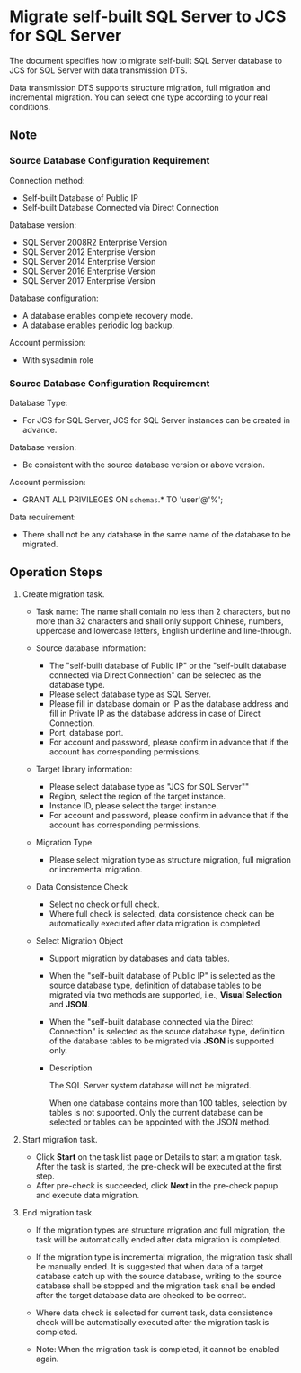 # Migrate self-built SQL Server to JCS for SQL Server

The document specifies how to migrate self-built SQL Server database to JCS for SQL Server with data transmission DTS.

Data transmission DTS supports structure migration, full migration and incremental migration. You can select one type according to your real conditions.

## Note

### Source Database Configuration Requirement

Connection method:

- Self-built Database of Public IP
- Self-built Database Connected via Direct Connection

Database version:

- SQL Server 2008R2 Enterprise Version
- SQL Server 2012 Enterprise Version
- SQL Server 2014 Enterprise Version
- SQL Server 2016 Enterprise Version
- SQL Server 2017 Enterprise Version

Database configuration:

- A database enables complete recovery mode.
- A database enables periodic log backup.

Account permission:

- With sysadmin role

### Source Database Configuration Requirement

Database Type:

- For JCS for SQL Server, JCS for SQL Server instances can be created in advance.

Database version:

- Be consistent with the source database version or above version.

Account permission:

- GRANT ALL PRIVILEGES ON `schemas`.* TO 'user'@'%';

Data requirement:

- There shall not be any database in the same name of the database to be migrated.

## Operation Steps

1. Create migration task.

   - Task name: The name shall contain no less than 2 characters, but no more than 32 characters and shall only support Chinese, numbers, uppercase and lowercase letters, English underline and line-through.

   - Source database information:

     - The "self-built database of Public IP" or the "self-built database connected via Direct Connection" can be selected as the database type.
     - Please select database type as SQL Server.
     - Please fill in database domain or IP as the database address and fill in Private IP as the database address in case of Direct Connection.
     - Port, database port.
     - For account and password, please confirm in advance that if the account has corresponding permissions.

   - Target library information:

     - Please select database type as "JCS for SQL Server""
     - Region, select the region of the target instance.
     - Instance ID, please select the target instance.
     - For account and password, please confirm in advance that if the account has corresponding permissions.

   - Migration Type

     - Please select migration type as structure migration, full migration or incremental migration.

   - Data Consistence Check

     - Select no check or full check.
     - Where full check is selected, data consistence check can be automatically executed after data migration is completed.

   - Select Migration Object

     - Support migration by databases and data tables.

     - When the "self-built database of Public IP" is selected as the source database type, definition of database tables to be migrated via two methods are supported, i.e., **Visual Selection** and **JSON**.

     - When the "self-built database connected via the Direct Connection" is selected as the source database type, definition of the database tables to be migrated via **JSON** is supported only.

     - Description

       The SQL Server system database will not be migrated.

       When one database contains more than 100 tables, selection by tables is not supported. Only the current database can be selected or tables can be appointed with the JSON method.

2. Start migration task.

   - Click **Start** on the task list page or Details to start a migration task. After the task is started, the pre-check will be executed at the first step.
   - After pre-check is succeeded, click **Next** in the pre-check popup and execute data migration.

3. End migration task.

   - If the migration types are structure migration and full migration, the task will be automatically ended after data migration is completed.

   - If the migration type is incremental migration, the migration task shall be manually ended. It is suggested that when data of a target database catch up with the source database, writing to the source database shall be stopped and the migration task shall be ended after the target database data are checked to be correct.

   - Where data check is selected for current task, data consistence check will be automatically executed after the migration task is completed.

   - Note: When the migration task is completed, it cannot be enabled again.

     